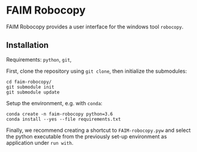 # FAIM Robocopy

FAIM Robocopy provides a user interface for the windows tool
```robocopy```.

## Installation

Requirements: ```python```, ```git```,

First, clone the repository using ```git clone```, then initialize the
submodules:

```
cd faim-robocopy/
git submodule init
git submodule update
```

Setup the environment, e.g. with ```conda```:

```
conda create -n faim-robocopy python=3.6
conda install --yes --file requirements.txt
```

Finally, we recommend creating a shortcut to ```FAIM-robocopy.pyw```
and select the python executable from the previously
set-up environment as application under ```run with```.
